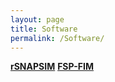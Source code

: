 ```yaml
---
layout: page
title: Software
permalink: /Software/
---
```


**[rSNAPSIM](https://github.com/MunskyGroup/rSNAPsim)**
**[FSP-FIM](https://github.com/Munsky/FSPFIM_2018)**
